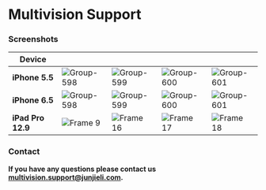 # Multivision Support

### Screenshots

| Device            |                                                              |                                                              |                                                              |                                                              |
| ----------------- | ------------------------------------------------------------ | ------------------------------------------------------------ | ------------------------------------------------------------ | ------------------------------------------------------------ |
| **iPhone 5.5**    | ![Group-598](https://tva1.sinaimg.cn/large/e6c9d24egy1h6j3lvdkhgj20u01hctip.jpg) | ![Group-599](https://tva1.sinaimg.cn/large/e6c9d24egy1h6j3lwlpe5j20u01hcgpm.jpg) | ![Group-600](https://tva1.sinaimg.cn/large/e6c9d24egy1h6j3ly17qlj20u01hctdb.jpg) | ![Group-601](https://tva1.sinaimg.cn/large/e6c9d24egy1h6j3lyyw5cj20u01hcgqn.jpg) |
| **iPhone 6.5**    | ![Group-598](https://tva1.sinaimg.cn/large/e6c9d24egy1h6j4i7hn3pj20u01sxwpi.jpg) | ![Group-599](https://tva1.sinaimg.cn/large/e6c9d24egy1h6j4ibhkumj20u01sxdkz.jpg) | ![Group-600](https://tva1.sinaimg.cn/large/e6c9d24egy1h6j4if9kmij20u01sxgr1.jpg) | ![Group-601](https://tva1.sinaimg.cn/large/e6c9d24egy1h6j4ije8qhj20u01sxtgd.jpg) |
| **iPad Pro 12.9** | ![Frame 9](https://tva1.sinaimg.cn/large/e6c9d24egy1h6j4kbr0boj20u0141acw.jpg) | ![Frame 16](https://tva1.sinaimg.cn/large/e6c9d24egy1h6j4kfuqobj20u0141tbh.jpg) | ![Frame 17](https://tva1.sinaimg.cn/large/e6c9d24egy1h6j4kkbby5j20u0141qc0.jpg) | ![Frame 18](https://tva1.sinaimg.cn/large/e6c9d24egy1h6j4koqwulj20u0141dip.jpg) |

### Contact

**If you have any questions please contact us multivision.support@junjieli.com.**

